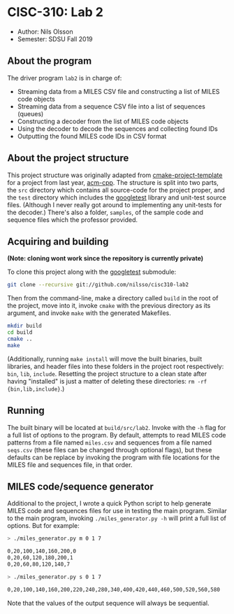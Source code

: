 # CISC-310: Lab 2

- Author: Nils Olsson
- Semester: SDSU Fall 2019

## About the program

The driver program `lab2` is in charge of:

- Streaming data from a MILES CSV file and constructing a list of MILES code objects
- Streaming data from a sequence CSV file into a list of sequences (queues)
- Constructing a decoder from the list of MILES code objects
- Using the decoder to decode the sequences and collecting found IDs
- Outputting the found MILES code IDs in CSV format

## About the project structure

This project structure was originally adapted from [cmake-project-template][cpt] for a project from
last year, [acm-cpp]. The structure is split into two parts, the `src` directory which contains all
source-code for the project proper, and the `test` directory which includes the [googletest][gt]
library and unit-test source files.
(Although I never really got around to implementing any unit-tests for the decoder.)
There's also a folder, `samples`, of the sample code and sequence files which the professor
provided.

[cpt]: https://github.com/kigster/cmake-project-template
[acm-cpp]: https://github.com/nilsso/acm-cpp
[cmake]: https://cmake.org/
[gt]: https://github.com/google/googletest

## Acquiring and building

**(Note: cloning wont work since the repository is currently private)**

To clone this project along with the [googletest][gt] submodule:

```bash
git clone --recursive git://github.com/nilsso/cisc310-lab2
```

Then from the command-line, make a directory called `build` in the root of the project, move into it,
invoke `cmake` with the previous directory as its argument, and invoke `make` with the generated
Makefiles.

```bash
mkdir build
cd build
cmake ..
make
```

(Additionally, running `make install` will move the built binaries, built libraries, and header
files into these folders in the project root respectively: `bin`, `lib`, `include`. Resetting the
project structure to a clean state after having "installed" is just a matter of deleting these
directories: `rm -rf {bin,lib,include}`.)

## Running

The built binary will be located at `build/src/lab2`.
Invoke with the `-h` flag for a full list of options to the program.
By default, attempts to read MILES code patterns from a file named `miles.csv` and sequences from a
file named `seqs.csv` (these files can be changed through optional flags), but these defaults can be
replace by invoking the program with file locations for the MILES file and sequences file, in that
order.

## MILES code/sequence generator

Additional to the project, I wrote a quick Python script to help generate MILES code and sequences
files for use in testing the main program. Similar to the main program, invoking
`./miles_generator.py -h` will print a full list of options. But for example:

```bash
> ./miles_generator.py m 0 1 7

0,20,100,140,160,200,0
0,20,60,120,180,200,1
0,20,60,80,120,140,7

> ./miles_generator.py s 0 1 7

0,20,100,140,160,200,220,240,280,340,400,420,440,460,500,520,560,580
```

Note that the values of the output sequence will always be sequential.

